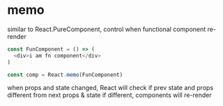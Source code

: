 # memo
similar to React.PureComponent, control when functional component re-render

```js
const FunComponent = () => (
  <div>i am fn component</div>
)

const comp = React.memo(FunComponent)
```
when props and state changed, React will check if prev state and props different from next props & state
if different, components will re-render












